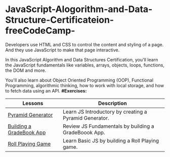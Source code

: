 # JavaScript-Alogorithm-and-Data-Structure-Certificateion-freeCodeCamp-

Developers use HTML and CSS to control the content and styling of a page. And they use JavaScript to make that page interactive.

In this JavaScript Algorithm and Data Structures Certification, you'll learn the JavaScript fundamentals like variables, arrays, objects, loops, functions, the DOM and more.

You'll also learn about Object Oriented Programming (OOP), Functional Programming, algorithmic thinking, how to work with local storage, and how to fetch data using an API.
**#Exercises:**

|  Lessons | Description |
| --- | --- |
| [Pyramid Generator](https://github.com/ShabanIrshad/JavaScript-Alogorithm-and-Data-Structure-Certificateion-freeCodeCamp-/blob/main/pyramidGenerator.js)| Learn JS Introductory by creating a Pyramid Generator. |
|[Building a GradeBook App](https://github.com/ShabanIrshad/JavaScript-Alogorithm-and-Data-Structure-Certificateion-freeCodeCamp-/blob/main/gradeBook.js) | Review JS Fundamentals by building a GradeBoook App. |
|[Roll Playing Game](https://github.com/ShabanIrshad/JavaScript-Alogorithm-and-Data-Structure-Certificateion-freeCodeCamp-/tree/main/RollPlayingGame) | Learn Basic JS by building a Roll Playing game. |

